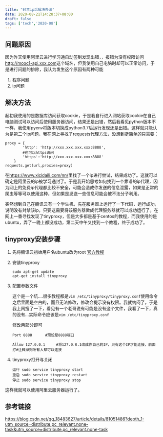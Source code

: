 ```yaml
---
title: "封禁ip后解决办法"
date: 2020-08-21T14:28:37+08:00
draft: false
tags: ['tech','2020-08']
---
```


## 问题原因

因为昨天使用阿里云进行学习通自动签到发现出错，，报错为没有权限访问<http://mooc1-api.xxx.com>这个域名，但我使用自己电脑时却可以正常访问，于是进行问题的排除，我认为发生这个原因有两种可能

1. 程序问题
2. ip问题
## 解决方法
起初我使用的是数据库访问获取cookie，于是我自行进入网站获取cookie在自己电脑测试可以访问后使用服务器访问，结果还是出错，然后我看见python版本不一样，我使用pyenv将版本切换成python3.7后运行发现还是出错。这样就只能认为是第二个ip问题，我在网上寻找了requests代理方法，没想到挺简单的只需要：

```
proxy = {
        'http': 'http://xxx.xxx.xxx.xxx:8888',
        #也可以https访问
        'https':'http://xxx.xxx.xxx.xxx:8888'
    }
requests.get(url,proxies=proxy)
```

在<https://www.xicidaili.com/nn/>里找了一个ip进行尝试，结果成功了。这就可以确定是阿里云的ip被学习通封了。于是我开始思考如何找到一个靠谱的ip代理，因为网上的免费ip代理都比较不安全，可能会造成你发送的信息泄露，如果是正常的爬虫等等可以使用这种，但如果是发送一些信息可能会被不法分子利用。

突然想到自己在腾讯云有一个学生机，先在服务器上运行了一下代码，运行成功，说明没有封禁该ip，只要这需要将该服务器做成代理服务器就可以成功运行了。在网上一番寻找发现了tinyproxy，但是大多都是基于centos的教程，而我使用的是ubuntu，弄了一晚上都没成功，第二天中午又找到一个教程，终于成功了。
## tinyproxy安装步骤
1. 先将腾讯云初始用户名ubuntu改为root     [官方教程](https://cloud.tencent.com/developer/article/1405735)

2. 安装tinyproxy

   ```
   sudo apt-get update
   apt-get install tinyproxy
   ```
   
3. 配置参数文件

   这个是一个坑....很多教程都是`vim /etc/tinyproxy/tinyproxy.conf`使用命令之后里面是空白的，而且无法修改，修改会提示没有权限。我就纳闷了，于是我上网搜了一下，看见有一个老哥说有可能是没有这个文件，我看了一下，真的没有...实际命令应该是`vim /etc/tinyproxy.conf`

   修改两部分即可

   ```
   Port 8888      #预设是8888端口
   
   Allow 127.0.0.1     #将127.0.0.1改成你自己的IP，只有这个IP才能连接，前面打#注释掉则所有人都可以连接
   ```
   
4. tinyproxy打开与关闭

   ```
   运行 sudo service tinyproxy start
   重启 sudo service tinyproxy restart
   停止 sudo service tinyproxy stop
   ```

这样我就可以使用阿里云服务器运行了。

## 参考链接

<https://blog.csdn.net/qq_18483627/article/details/81051486?depth_1-utm_source=distribute.pc_relevant.none-task&utm_source=distribute.pc_relevant.none-task>